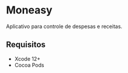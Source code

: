 #  Moneasy

Aplicativo para controle de despesas e receitas.

## Requisitos
- Xcode 12+
- Cocoa Pods
